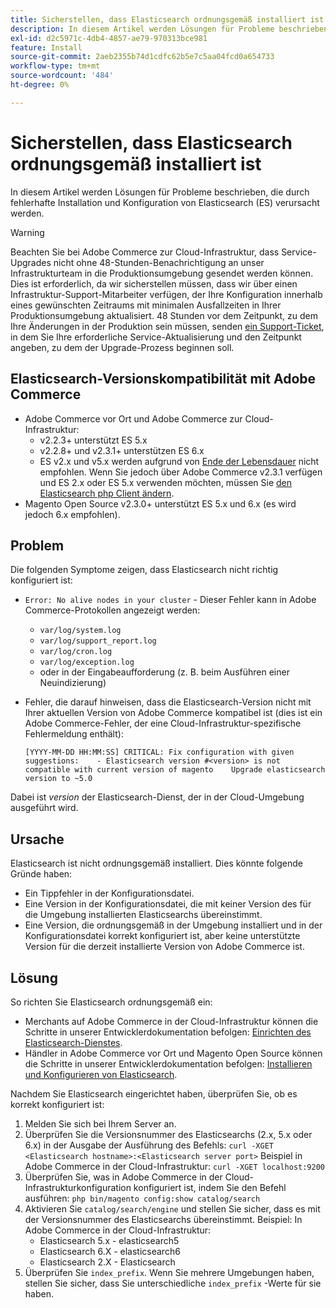 ```yaml
---
title: Sicherstellen, dass Elasticsearch ordnungsgemäß installiert ist
description: In diesem Artikel werden Lösungen für Probleme beschrieben, die durch fehlerhafte Installation und Konfiguration von Elasticsearch (ES) verursacht werden.
exl-id: d2c5971c-4db4-4857-ae79-970313bce981
feature: Install
source-git-commit: 2aeb2355b74d1cdfc62b5e7c5aa04fcd0a654733
workflow-type: tm+mt
source-wordcount: '484'
ht-degree: 0%

---
```


# Sicherstellen, dass Elasticsearch ordnungsgemäß installiert ist

In diesem Artikel werden Lösungen für Probleme beschrieben, die durch fehlerhafte Installation und Konfiguration von Elasticsearch (ES) verursacht werden.

>[!WARNING]
>
>Beachten Sie bei Adobe Commerce zur Cloud-Infrastruktur, dass Service-Upgrades nicht ohne 48-Stunden-Benachrichtigung an unser Infrastrukturteam in die Produktionsumgebung gesendet werden können. Dies ist erforderlich, da wir sicherstellen müssen, dass wir über einen Infrastruktur-Support-Mitarbeiter verfügen, der Ihre Konfiguration innerhalb eines gewünschten Zeitraums mit minimalen Ausfallzeiten in Ihrer Produktionsumgebung aktualisiert. 48 Stunden vor dem Zeitpunkt, zu dem Ihre Änderungen in der Produktion sein müssen, senden [ein Support-Ticket](/help/help-center-guide/help-center/magento-help-center-user-guide.md#submit-ticket), in dem Sie Ihre erforderliche Service-Aktualisierung und den Zeitpunkt angeben, zu dem der Upgrade-Prozess beginnen soll.

## Elasticsearch-Versionskompatibilität mit Adobe Commerce

* Adobe Commerce vor Ort und Adobe Commerce zur Cloud-Infrastruktur:
   * v2.2.3+ unterstützt ES 5.x
   * v2.2.8+ und v2.3.1+ unterstützen ES 6.x
   * ES v2.x und v5.x werden aufgrund von [Ende der Lebensdauer](https://www.elastic.co/support/eol) nicht empfohlen. Wenn Sie jedoch über Adobe Commerce v2.3.1 verfügen und ES 2.x oder ES 5.x verwenden möchten, müssen Sie [den Elasticsearch php Client ändern](https://experienceleague.adobe.com/en/docs/commerce-operations/configuration-guide/search/overview-search).
* Magento Open Source v2.3.0+ unterstützt ES 5.x und 6.x (es wird jedoch 6.x empfohlen).

## Problem

Die folgenden Symptome zeigen, dass Elasticsearch nicht richtig konfiguriert ist:

* `Error: No alive nodes in your cluster` - Dieser Fehler kann in Adobe Commerce-Protokollen angezeigt werden:
   * `var/log/system.log`
   * `var/log/support_report.log`
   * `var/log/cron.log`
   * `var/log/exception.log`
   * oder in der Eingabeaufforderung (z. B. beim Ausführen einer Neuindizierung)
* Fehler, die darauf hinweisen, dass die Elasticsearch-Version nicht mit Ihrer aktuellen Version von Adobe Commerce kompatibel ist (dies ist ein Adobe Commerce-Fehler, der eine Cloud-Infrastruktur-spezifische Fehlermeldung enthält):

  ```
  [YYYY-MM-DD HH:MM:SS] CRITICAL: Fix configuration with given suggestions:    - Elasticsearch version #<version> is not compatible with current version of magento    Upgrade elasticsearch version to ~5.0
  ```

Dabei ist *version* der Elasticsearch-Dienst, der in der Cloud-Umgebung ausgeführt wird.

## Ursache

Elasticsearch ist nicht ordnungsgemäß installiert. Dies könnte folgende Gründe haben:

* Ein Tippfehler in der Konfigurationsdatei.
* Eine Version in der Konfigurationsdatei, die mit keiner Version des für die Umgebung installierten Elasticsearchs übereinstimmt.
* Eine Version, die ordnungsgemäß in der Umgebung installiert und in der Konfigurationsdatei korrekt konfiguriert ist, aber keine unterstützte Version für die derzeit installierte Version von Adobe Commerce ist.

## Lösung

So richten Sie Elasticsearch ordnungsgemäß ein:

* Merchants auf Adobe Commerce in der Cloud-Infrastruktur können die Schritte in unserer Entwicklerdokumentation befolgen: [Einrichten des Elasticsearch-Dienstes](https://experienceleague.adobe.com/en/docs/commerce-cloud-service/user-guide/configure/service/elasticsearch).
* Händler in Adobe Commerce vor Ort und Magento Open Source können die Schritte in unserer Entwicklerdokumentation befolgen: [Installieren und Konfigurieren von Elasticsearch](https://experienceleague.adobe.com/en/docs/commerce-operations/configuration-guide/search/overview-search).

Nachdem Sie Elasticsearch eingerichtet haben, überprüfen Sie, ob es korrekt konfiguriert ist:

1. Melden Sie sich bei Ihrem Server an.
1. Überprüfen Sie die Versionsnummer des Elasticsearchs (2.x, 5.x oder 6.x) in der Ausgabe der Ausführung des Befehls: `curl -XGET <Elasticsearch hostname>:<Elasticsearch server port>` Beispiel in Adobe Commerce in der Cloud-Infrastruktur: `curl -XGET localhost:9200`
1. Überprüfen Sie, was in Adobe Commerce in der Cloud-Infrastrukturkonfiguration konfiguriert ist, indem Sie den Befehl ausführen: `php bin/magento config:show catalog/search`
1. Aktivieren Sie `catalog/search/engine` und stellen Sie sicher, dass es mit der Versionsnummer des Elasticsearchs übereinstimmt. Beispiel: In Adobe Commerce in der Cloud-Infrastruktur:
   * Elasticsearch 5.x - elasticsearch5
   * Elasticsearch 6.X - elasticsearch6
   * Elasticsearch 2.X - Elasticsearch
1. Überprüfen Sie `index_prefix`. Wenn Sie mehrere Umgebungen haben, stellen Sie sicher, dass Sie unterschiedliche `index_prefix` -Werte für sie haben.
